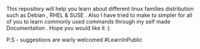 This repository will help you learn about different linux families distribution such as Debian , RHEL & SUSE . Also I have tried to make to simpler for all of you to learn commonly used commands through my self made Documentation . Hope you would like it :) 

  P.S - suggestions are warly welcomed 
  #LearnInPublic
